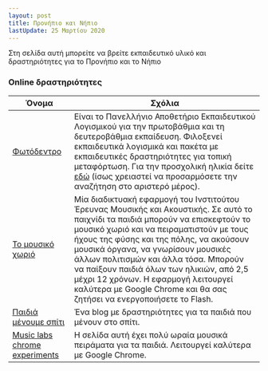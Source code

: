 ```yaml
---
layout: post
title: Προνήπιο και Νήπιο
lastUpdate: 25 Μαρτίου 2020
---
```


Στη σελίδα αυτή μπορείτε να βρείτε εκπαιδευτικό υλικό και δραστηριότητες για το Προνήπιο και το Νήπιο


### Online δραστηριότητες

| Όνομα | Σχόλια |
| --- | --- |
| [Φωτόδεντρο](http://photodentro.edu.gr) | Είναι το Πανελλήνιο Αποθετήριο Εκπαιδευτικού Λογισμικού για την πρωτοβάθμια και τη δευτεροβάθμια εκπαίδευση. Φιλοξενεί εκπαιδευτικά λογισμικά και πακέτα με εκπαιδευτικές δραστηριότητες για τοπική μεταφόρτωση. Για την προσχολική ηλικία δείτε [εδώ](http://photodentro.edu.gr/edusoft/simple-search?newQuery=yes#q1=/q2=/q3=1,/q4=/q5=/sb=1/rd=DESC/rp=10/st=/rq=/rqc=/q6=/q7=/q8=/q11=/q9=/q10=/q13=/q14=/q15=/q12=) (ίσως χρειαστεί να προσαρμόσετε την αναζήτηση στο αριστερό μέρος). |
| [Το μουσικό χωριό](http://www.iema.gr/data/edu/EMMELEIA/) | Μία διαδικτυακή εφαρμογή του Ινστιτούτου Έρευνας Μουσικής και Ακουστικής. Σε αυτό το παιχνίδι τα παιδιά μπορούν να επισκεφτούν το μουσικό χωριό και να πειραματιστούν με τους ήχους της φύσης και της πόλης, να ακούσουν μουσικά όργανα, να γνωρίσουν μουσικές άλλων πολιτισμών και άλλα τόσα. Μπορούν να παίξουν παιδιά όλων των ηλικιών, από 2,5 μέχρι 12 χρόνων. Η εφαρμογή λειτουργεί καλύτερα με Google Chrome και θα σας ζητήσει να ενεργοποιήσετε το Flash. |
| [Παιδιά μένουμε σπίτι](https://paidiamenoumespiti.wixsite.com/paidiastospiti) | Ένα blog με δραστηριότητες για τα παιδιά που μένουν στο σπίτι. |
| [Music labs chrome experiments](https://musiclab.chromeexperiments.com/) | Η σελίδα αυτή έχει πολύ ωραία μουσικά πειράματα για τα παιδιά. Λειτουργεί καλύτερα με Google Chrome. |

